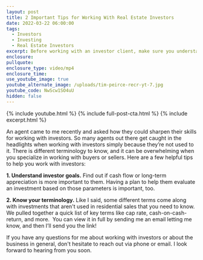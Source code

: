 ```yaml
---
layout: post
title: 2 Important Tips for Working With Real Estate Investors
date: 2022-03-22 06:00:00
tags:
  - Investors
  - Investing
  - Real Estate Investors
excerpt: Before working with an investor client, make sure you understand this list.
enclosure:
pullquote:
enclosure_type: video/mp4
enclosure_time:
use_youtube_image: true
youtube_alternate_image: /uploads/tim-peirce-recr-yt-7.jpg
youtube_code: NwScw1SO4uU
hidden: false
---
```

{% include youtube.html %} {% include full-post-cta.html %} {% include excerpt.html %}

An agent came to me recently and asked how they could sharpen their skills for working with investors. So many agents out there get caught in the headlights when working with investors simply because they’re not used to it. There is different terminology to know, and it can be overwhelming when you specialize in working with buyers or sellers. Here are a few helpful tips to help you work with investors:

**1\. Understand investor goals.** Find out if cash flow or long-term appreciation is more important to them. Having a plan to help them evaluate an investment based on those parameters is important, too.

**2\. Know your terminology.** Like I said, some different terms come along with investments that aren't used in residential sales that you need to know. We pulled together a quick list of key terms like cap rate, cash-on-cash-return, and more. &nbsp;You can view it in full by sending me an email letting me know, and then I’ll send you the link\!

If you have any questions for me about working with investors or about the business in general, don't hesitate to reach out via phone or email. I look forward to hearing from you soon.
